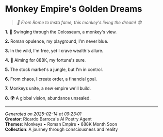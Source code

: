 # Monkey Empire's Golden Dreams

> *🐒 From Rome to Insta fame, this monkey's living the dream! 😎*

**1.** 🐒 Swinging through the Colosseum, a monkey's view.


**2.** Roman opulence, my playground, I'm never blue.


**3.** In the wild, I'm free, yet I crave wealth's allure.


**4.** 🎯 Aiming for 888K, my fortune's sure.


**5.** The stock market's a jungle, but I'm in control.


**6.** From chaos, I create order, a financial goal.


**7.** Monkeys unite, a new empire we'll build.


**8.** 🌍 A global vision, abundance unsealed.



---

*Generated on 2025-02-14 at 09:23:01*  
**Creator**: Ricardo Barroca's AI Poetry Agent  
**Themes**: Monkeys • Roman Empire • 888K Month Soon  
**Collection**: A journey through consciousness and reality